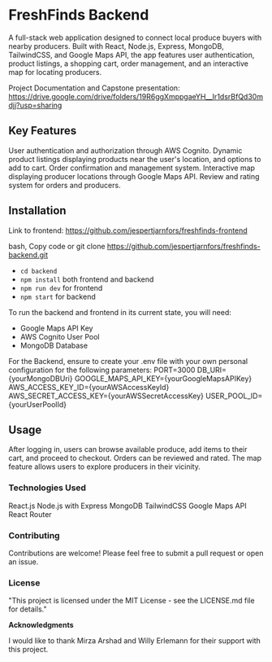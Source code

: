 # FreshFinds Backend

A full-stack web application designed to connect local produce buyers with nearby producers. Built with React, Node.js, Express, MongoDB, TailwindCSS, and Google Maps API, the app features user authentication, product listings, a shopping cart, order management, and an interactive map for locating producers.

Project Documentation and Capstone presentation: https://drive.google.com/drive/folders/19R6ggXmppgaeYH__Ir1dsrBfQd30mdjj?usp=sharing

## Key Features

User authentication and authorization through AWS Cognito.
Dynamic product listings displaying products near the user's location, and options to add to cart.
Order confirmation and management system.
Interactive map displaying producer locations through Google Maps API.
Review and rating system for orders and producers.

## Installation

Link to frontend: https://github.com/jespertjarnfors/freshfinds-frontend

bash, Copy code or git clone https://github.com/jespertjarnfors/freshfinds-backend.git
- `cd backend`
- `npm install` both frontend and backend
- `npm run dev` for frontend
- `npm start` for backend

To run the backend and frontend in its current state, you will need:
- Google Maps API Key
- AWS Cognito User Pool
- MongoDB Database

For the Backend, ensure to create your .env file with your own personal configuration for the following parameters:
PORT=3000
DB_URI={yourMongoDBUri}
GOOGLE_MAPS_API_KEY={yourGoogleMapsAPIKey}
AWS_ACCESS_KEY_ID={yourAWSAccessKeyId}
AWS_SECRET_ACCESS_KEY={yourAWSSecretAccessKey}
USER_POOL_ID={yourUserPoolId}

## Usage

After logging in, users can browse available produce, add items to their cart, and proceed to checkout. Orders can be reviewed and rated. The map feature allows users to explore producers in their vicinity.

### Technologies Used

React.js
Node.js with Express
MongoDB
TailwindCSS
Google Maps API
React Router

### Contributing

Contributions are welcome! Please feel free to submit a pull request or open an issue.

### License

"This project is licensed under the MIT License - see the LICENSE.md file for details."

**Acknowledgments**

I would like to thank Mirza Arshad and Willy Erlemann for their support with this project.
